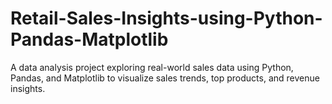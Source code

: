 # Retail-Sales-Insights-using-Python-Pandas-Matplotlib
A data analysis project exploring real-world sales data using Python, Pandas, and Matplotlib to visualize sales trends, top products, and revenue insights.
